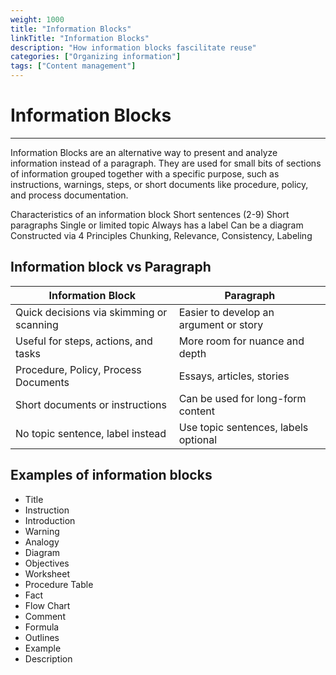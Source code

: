 ```yaml
---
weight: 1000
title: "Information Blocks"
linkTitle: "Information Blocks"
description: "How information blocks fascilitate reuse"
categories: ["Organizing information"]
tags: ["Content management"]
---
```


# Information Blocks
---
Information Blocks are an alternative way to present and analyze information instead of a paragraph. They are used for small bits of sections of information grouped together with a specific purpose, such as instructions, warnings, steps, or short documents like procedure, policy, and process documentation.
 
 
Characteristics of an information block
        	Short sentences (2-9)
        	Short paragraphs
        	Single or limited topic
        	Always has a label
        	Can be a diagram
Constructed via 4 Principles
Chunking, Relevance, Consistency, Labeling
        	
 
## Information block vs Paragraph
|Information Block|Paragraph|
|---|---|
|Quick decisions via skimming or scanning|Easier to develop an argument or story|
|Useful for steps, actions, and tasks|More room for nuance and depth|
|Procedure, Policy, Process Documents|Essays, articles, stories|
|Short documents or instructions|Can be used for long-form content|
|No topic sentence, label instead|Use topic sentences, labels optional|

## Examples of information blocks
- Title
- Instruction
- Introduction
- Warning
- Analogy
- Diagram
- Objectives
- Worksheet
- Procedure Table
- Fact
- Flow Chart
- Comment
- Formula
- Outlines
- Example
- Description